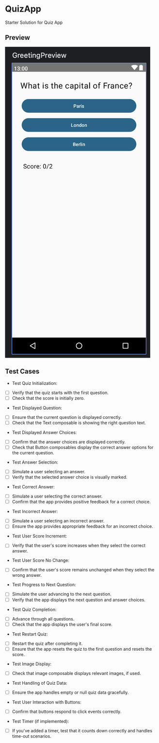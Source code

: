 # QuizApp
Starter Solution for Quiz App

## Preview
![previewquizapp](./previewquizapp.png)

## Test Cases
* Test Quiz Initialization:
- [ ] Verify that the quiz starts with the first question.
- [ ] Check that the score is initially zero.

* Test Displayed Question:
- [ ] Ensure that the current question is displayed correctly.
- [ ] Check that the Text composable is showing the right question text.

* Test Displayed Answer Choices:
- [ ] Confirm that the answer choices are displayed correctly.
- [ ] Check that Button composables display the correct answer options for the current question.

* Test Answer Selection:
- [ ] Simulate a user selecting an answer.
- [ ] Verify that the selected answer choice is visually marked.

* Test Correct Answer:
- [ ] Simulate a user selecting the correct answer.
- [ ] Confirm that the app provides positive feedback for a correct choice.

* Test Incorrect Answer:
- [ ] Simulate a user selecting an incorrect answer.
- [ ] Ensure the app provides appropriate feedback for an incorrect choice.

* Test User Score Increment:
- [ ] Verify that the user's score increases when they select the correct answer.

* Test User Score No Change:
- [ ] Confirm that the user's score remains unchanged when they select the wrong answer.

* Test Progress to Next Question:
- [ ] Simulate the user advancing to the next question.
- [ ] Verify that the app displays the next question and answer choices.

* Test Quiz Completion:
- [ ] Advance through all questions.
- [ ] Check that the app displays the user's final score.

* Test Restart Quiz:
- [ ] Restart the quiz after completing it.
- [ ] Ensure that the app resets the quiz to the first question and resets the score.

* Test Image Display:
- [ ] Check that image composable displays relevant images, if used.

* Test Handling of Quiz Data:
- [ ] Ensure the app handles empty or null quiz data gracefully.

* Test User Interaction with Buttons:
- [ ] Confirm that buttons respond to click events correctly.

* Test Timer (if implemented):
- [ ] If you've added a timer, test that it counts down correctly and handles time-out scenarios.
